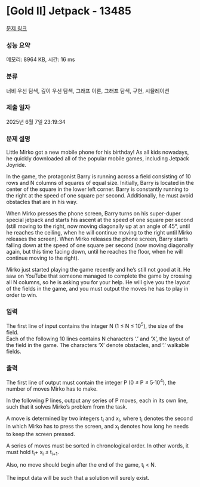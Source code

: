# [Gold II] Jetpack - 13485 

[문제 링크](https://www.acmicpc.net/problem/13485) 

### 성능 요약

메모리: 8964 KB, 시간: 16 ms

### 분류

너비 우선 탐색, 깊이 우선 탐색, 그래프 이론, 그래프 탐색, 구현, 시뮬레이션

### 제출 일자

2025년 6월 7일 23:19:34

### 문제 설명

<p>Little Mirko got a new mobile phone for his birthday! As all kids nowadays, he quickly downloaded all of the popular mobile games, including Jetpack Joyride.</p>

<p>In the game, the protagonist Barry is running across a field consisting of 10 rows and N columns of squares of equal size. Initially, Barry is located in the center of the square in the lower left corner. Barry is constantly running to the right at the speed of one square per second. Additionally, he must avoid obstacles that are in his way.</p>

<p>When Mirko presses the phone screen, Barry turns on his super-duper special jetpack and starts his ascent at the speed of one square per second (still moving to the right, now moving diagonally up at an angle of 45°, until he reaches the ceiling, when he will continue moving to the right until Mirko releases the screen). When Mirko releases the phone screen, Barry starts falling down at the speed of one square per second (now moving diagonally again, but this time facing down, until he reaches the floor, when he will continue moving to the right).</p>

<p>Mirko just started playing the game recently and he’s still not good at it. He saw on YouTube that someone managed to complete the game by crossing all N columns, so he is asking you for your help. He will give you the layout of the fields in the game, and you must output the moves he has to play in order to win. </p>

### 입력 

 <p>The first line of input contains the integer N (1 ≤ N ≤ 10<sup>5</sup>), the size of the field.<br>
Each of the following 10 lines contains N characters ‘.’ and ‘X’, the layout of the field in the game. The characters ‘X’ denote obstacles, and ‘.’ walkable fields. </p>

### 출력 

 <p>The first line of output must contain the integer P (0 ≤ P ≤ 5⋅10<sup>4</sup>), the number of moves Mirko has to make. </p>

<p>In the following P lines, output any series of P moves, each in its own line, such that it solves Mirko’s problem from the task. </p>

<p>A move is determined by two integers​ t<sub>i</sub> and x<sub>i</sub>, where t<sub>i</sub> denotes the second in which Mirko has to press the screen, and x<sub>i</sub> denotes how long he needs to keep the screen pressed.</p>

<p>A series of moves must be sorted in chronological order. In other words, it must hold t<sub>i</sub>+ x<sub>i</sub> ≤ t<sub>i+1</sub>.</p>

<p>Also, no move should begin after the end of the game, t<sub>i</sub> < N.</p>

<p>The input data will be such that a solution will surely exist. </p>

